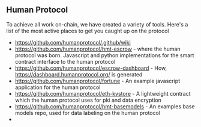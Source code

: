 ## Human Protocol

To achieve all work on-chain, we have created a variety of tools. Here's a list of the most active places to get you caught up on the protocol

- https://github.com/humanprotocol/.github/wiki
- https://github.com/humanprotocol/hmt-escrow - where the human protocol was born. Javascript and python implementations for the smart contract interface to the human protocol
- https://github.com/humanprotocol/escrow-dashboard - How, https://dashboard.humanprotocol.org/ is generated
- https://github.com/humanprotocol/fortune - An example javascript application for the human protocol
- https://github.com/humanprotocol/eth-kvstore - A lightweight contract which the human protocol uses for pki and data encryption
- https://github.com/humanprotocol/hmt-basemodels - An examples base models repo, used for data labeling on the human protocol
-
